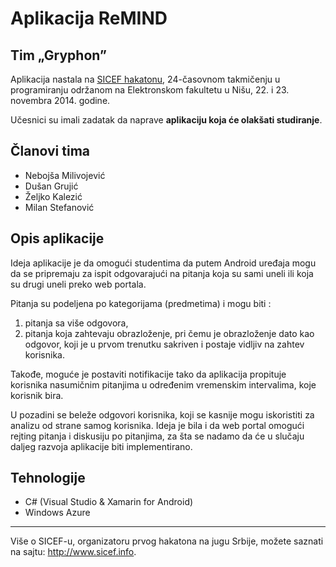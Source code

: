 # Aplikacija ReMIND
## Tim „Gryphon”

Aplikacija nastala na [SICEF hakatonu](http://sicef.info/hakaton/), 24-časovnom takmičenju u programiranju održanom na Elektronskom fakultetu u Nišu, 22. i 23. novembra 2014. godine. 

Učesnici su imali zadatak da naprave **aplikaciju koja će olakšati studiranje**.


## Članovi tima
* Nebojša Milivojević
* Dušan Grujić
* Željko Kalezić
* Milan Stefanović


## Opis aplikacije
Ideja aplikacije je da omogući studentima da putem Android uređaja mogu da se pripremaju za ispit odgovarajući na pitanja koja su sami uneli ili koja su drugi uneli preko web portala.

Pitanja su podeljena po kategorijama (predmetima) i mogu biti :
 1. pitanja sa više odgovora,  
 2. pitanja koja zahtevaju obrazloženje, pri
    čemu je obrazloženje dato kao odgovor, koji je u prvom trenutku sakriven i postaje vidljiv na zahtev korisnika.

Takođe, moguće je postaviti notifikacije tako da aplikacija propituje korisnika nasumičnim pitanjima u određenim vremenskim intervalima, koje korisnik bira.

U pozadini se beleže odgovori korisnika, koji se kasnije mogu iskoristiti za analizu od strane samog korisnika. Ideja je bila i da web portal omogući rejting pitanja i diskusiju po pitanjima, za šta se nadamo da će u slučaju daljeg razvoja aplikacije biti implementirano.


## Tehnologije
* C# (Visual Studio & Xamarin for Android)
* Windows Azure

----------
Više o SICEF-u, organizatoru prvog hakatona na jugu Srbije, možete saznati na sajtu: http://www.sicef.info. 
